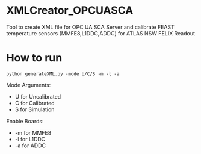 # XMLCreator_OPCUASCA

Tool to create XML file for OPC UA SCA Server and calibrate FEAST temperature sensors (MMFE8,L1DDC,ADDC) for ATLAS NSW FELIX Readout

# How to run
```
python generateXML.py -mode U/C/S -m -l -a 
```
Mode Arguments:
*  U for Uncalibrated
*  C for Calibrated
*  S for Simulation

Enable Boards:
*  -m for MMFE8
*  -l for L1DDC
*  -a for ADDC